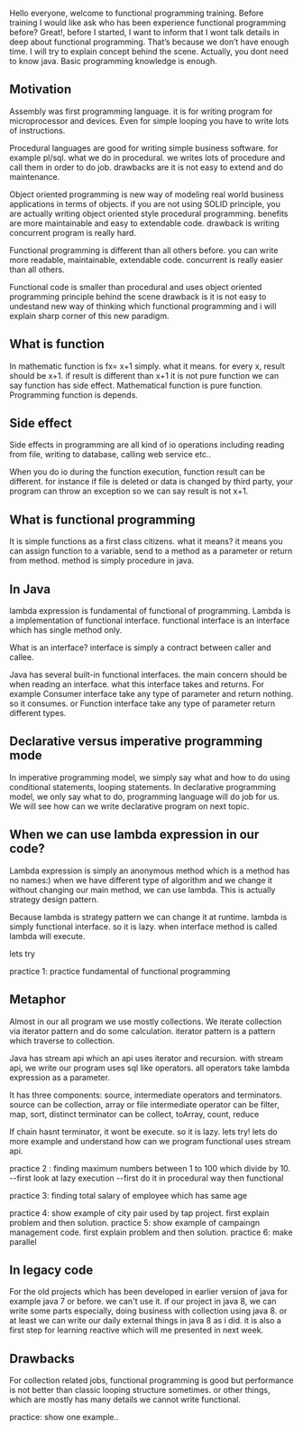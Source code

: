 Hello everyone, welcome to functional programming training. 
Before training I would like ask who has been experience functional programming before?
Great!, before I started, I want to inform that I wont talk details in deep about functional programming. That’s because we don’t have enough time. I will try to explain concept behind the scene. Actually, you dont need to know java. Basic programming knowledge is enough.


Motivation
------------------------------------

Assembly was first programming language. it is for writing program for microprocessor and devices. 
Even for simple looping you have to write lots of instructions.

Procedural languages are good for writing simple business software. for example pl/sql. what we do in procedural.
we writes lots of procedure and call them in order to do job. drawbacks are it is not easy to extend and do maintenance.

Object oriented programming is new way of modeling real world business applications in terms of objects. if you are not 
using SOLID principle, you are actually writing object oriented style procedural programming. benefits are more maintainable
and easy to extendable code. drawback is writing concurrent program is really hard.

Functional programming is different than all others before. you can write more readable, maintainable, extendable code. 
concurrent is really easier than all others.

Functional code is smaller than procedural and uses object oriented programming principle behind the scene
drawback is it is not easy to undestand new way of thinking which functional programming and i will explain sharp corner of 
this new paradigm.



What is function
--------------------------------------
In mathematic function is fx= x+1 simply. what it means. for every x, result should be x+1. if result is different than x+1
it is not pure function we can say function has side effect. Mathematical function is pure function. Programming function is depends.




Side effect
----------------------------------------
Side effects in programming are all kind of io operations including reading from file, writing to database, calling web service etc..

When you do io during the function execution, function result can be different. for instance if file is deleted or data is 
changed by third party, your program can throw an exception so we can say result is not x+1.




What is functional programming
--------------------------------------
It is simple functions as a first class citizens. what it means? it means you can assign function to a variable, send to a method as a parameter or return from method. method is simply procedure in java.




In Java
-------------------------------------
lambda expression is fundamental of functional of programming. Lambda is a implementation of functional interface.
functional interface is an interface which has single method only. 

What is an interface? interface is simply a contract between caller and callee. 

Java has several built-in functional interfaces. the main concern should be when reading an interface. what this interface takes and returns.
For example Consumer interface take any type of parameter and return nothing. so it consumes.
or Function interface take any type of parameter return different types.




Declarative versus imperative programming mode
----------------------------------------
In imperative programming model, we simply say what and how to do using conditional statements, looping statements.
In declarative programming model, we only say what to do, programming language will do job for us. We will see how can we write declarative program on next topic.



When we can use lambda expression in our code?
----------------------------------------
Lambda expression is simply an anonymous method which is a method has no names:)
when we have different type of algorithm and we change it without changing our main method, we can use lambda.
This is actually strategy design pattern. 

Because lambda is strategy pattern we can change it at runtime. 
lambda is simply functional interface. so it is lazy. when interface method is called lambda will execute.

lets try

practice 1: practice fundamental of functional programming




Metaphor
--------------------------------------
Almost in our all program we use mostly collections. We iterate collection via iterator pattern and do some calculation.
iterator pattern is a pattern which traverse to collection.

Java has stream api which an api uses iterator and recursion. with stream api, we write our program uses sql like operators.
all operators take lambda expression as a parameter.

It has three components: source, intermediate operators and terminators.
source can be collection, array or file
intermediate operator can be filter, map, sort, distinct
terminator can be collect, toArray, count, reduce

If chain hasnt terminator, it wont be execute. so it is lazy. lets try!
lets do more example and understand how can we program functional uses stream api.

practice  2 : finding maximum numbers between 1 to 100 which divide by 10. 
--first look at lazy execution
--first do it in procedural way then functional

practice 3: finding total salary of employee which has same age

practice 4: show example of city pair used by tap project. first explain problem and then solution.
practice 5: show example of campaingn management code. first explain problem and then solution.
practice 6: make parallel



In legacy code
--------------------------------------
For the old projects which has been developed in earlier version of java for example java 7 or before. we can't use it.
if our project in java 8, we can write some parts especially, doing business with collection using java 8. 
or at least we can write our daily external things in java 8 as i did. 
it is also a first step for learning reactive which will me presented in next week.



Drawbacks
------------------------------------
For collection related jobs, functional programming is good but performance is not better than classic looping structure
sometimes. or other things, which are mostly has many details we cannot write functional.

practice: show one example..

